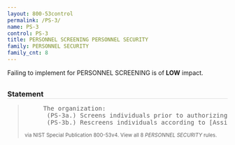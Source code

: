 ```yaml
---
layout: 800-53control
permalink: /PS-3/
name: PS-3
control: PS-3
title: PERSONNEL SCREENING PERSONNEL SECURITY
family: PERSONNEL SECURITY
family_cnt: 8
---
```

<p class="text-info">Failing to implement for PERSONNEL SCREENING is of <b>LOW</b> impact.</p>

<h3 style="border-bottom:1px solid #ddd;margin:30px 0 8px 0;">Statement</h3>
<blockquote>
<pre>     The organization: 
      (PS-3a.) Screens individuals prior to authorizing access to the information system; and 
      (PS-3b.) Rescreens individuals according to [Assignment: organization-defined conditions requiring rescreening and, where rescreening is so indicated, the frequency of such rescreening]. 
</pre>
<p><small>via NIST Special Publication 800-53v4. View all 8 <i>PERSONNEL SECURITY</i> rules. <a href="/cce/ssg/group/$Group_id"><span class="glyphicon glyphicon-link"></span></a> </small></p>
</blockquote>

